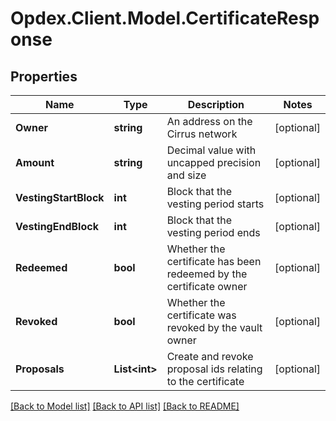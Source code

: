# Opdex.Client.Model.CertificateResponse

## Properties

Name | Type | Description | Notes
------------ | ------------- | ------------- | -------------
**Owner** | **string** | An address on the Cirrus network | [optional] 
**Amount** | **string** | Decimal value with uncapped precision and size | [optional] 
**VestingStartBlock** | **int** | Block that the vesting period starts | [optional] 
**VestingEndBlock** | **int** | Block that the vesting period ends | [optional] 
**Redeemed** | **bool** | Whether the certificate has been redeemed by the certificate owner | [optional] 
**Revoked** | **bool** | Whether the certificate was revoked by the vault owner | [optional] 
**Proposals** | **List&lt;int&gt;** | Create and revoke proposal ids relating to the certificate | [optional] 

[[Back to Model list]](../README.md#documentation-for-models) [[Back to API list]](../README.md#documentation-for-api-endpoints) [[Back to README]](../README.md)

